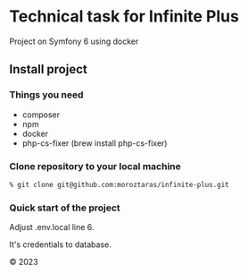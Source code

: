 # Technical task for Infinite Plus

Project on Symfony 6 using docker

## Install project

### Things you need
* composer
* npm
* docker
* php-cs-fixer (brew install php-cs-fixer)

### Clone repository to your local machine
```bash
% git clone git@github.com:moroztaras/infinite-plus.git
```

### Quick start of the project

Adjust .env.local line 6.

It's credentials to database.

© 2023